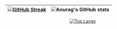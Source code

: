 
| [![GitHub Streak](https://streak-stats.demolab.com?user=i-n-sinitsin&theme=dark&border_radius=10)](https://git.io/streak-stats) | ![Anurag's GitHub stats](https://github-readme-stats.vercel.app/api?username=i-n-sinitsin&show_icons=true&theme=dark) |
|--|--|

<div id="header" align="center">
  
 [![Top Langs](https://github-readme-stats.vercel.app/api/top-langs/?username=i-n-sinitsin&langs_count=5)](https://github.com/anuraghazra/github-readme-stats)
  
</div>

<!--
**i-n-sinitsin/i-n-sinitsin** is a ✨ _special_ ✨ repository because its `README.md` (this file) appears on your GitHub profile.

Here are some ideas to get you started:

[![Readme Card](https://github-readme-stats.vercel.app/api/pin/?username=i-n-sinitsin&repo=svg2vd)](https://github.com/anuraghazra/github-readme-stats)


- 🔭 I’m currently working on ...
- 🌱 I’m currently learning ...
- 👯 I’m looking to collaborate on ...
- 🤔 I’m looking for help with ...
- 💬 Ask me about ...
- 📫 How to reach me: ...
- 😄 Pronouns: ...
- ⚡ Fun fact: ...
-->
